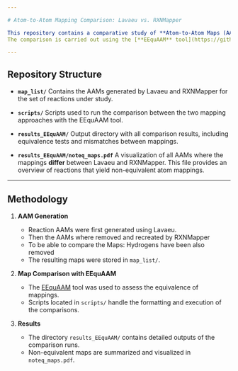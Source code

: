 ```yaml
---

# Atom-to-Atom Mapping Comparison: Lavaeu vs. RXNMapper

This repository contains a comparative study of **Atom-to-Atom Maps (AAMs)** generated by two different mapping tools: **Lavaeu** and **RXNMapper**.
The comparison is carried out using the [**EEquAAM** tool](https://github.com/MarcosLaffitte/EEquAAM), which enables a systematic evaluation of equivalence between mapping solutions.

---
```


## Repository Structure

* **`map_list/`**
  Contains the AAMs generated by Lavaeu and RXNMapper for the set of reactions under study.

* **`scripts/`**
  Scripts used to run the comparison between the two mapping approaches with the EEquAAM tool.

* **`results_EEquAAM/`**
  Output directory with all comparison results, including equivalence tests and mismatches between mappings.

* **`results_EEquAAM/noteq_maps.pdf`**
  A visualization of all AAMs where the mappings **differ** between Lavaeu and RXNMapper.
  This file provides an overview of reactions that yield non-equivalent atom mappings.

---

## Methodology

1. **AAM Generation**

   * Reaction AAMs were first generated using Lavaeu.
   * Then the AAMs where removed and recreated by RXNMapper
   * To be able to compare the Maps: Hydrogens have been also removed
   * The resulting maps were stored in `map_list/`.

2. **Map Comparison with EEquAAM**

   * The [EEquAAM](https://github.com/MarcosLaffitte/EEquAAM) tool was used to assess the equivalence of mappings.
   * Scripts located in `scripts/` handle the formatting and execution of the comparisons.

3. **Results**

   * The directory `results_EEquAAM/` contains detailed outputs of the comparison runs.
   * Non-equivalent maps are summarized and visualized in `noteq_maps.pdf`.



